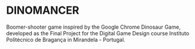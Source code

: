 # DINOMANCER
 Boomer-shooter game inspired by the Google Chrome Dinosaur Game, developed as the Final Project for the Digital Game Design course Instituto Politécnico de Bragança in Mirandela - Portugal.
